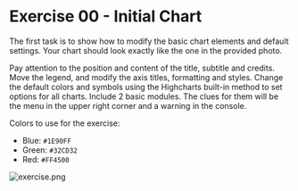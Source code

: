 # Exercise 00 - Initial Chart

The first task is to show how to modify the basic chart elements and default settings. Your chart should look exactly like the one in the provided photo.

Pay attention to the position and content of the title, subtitle and credits. Move the legend, and modify the axis titles, formatting and styles. Change the default colors and symbols using the Highcharts built-in method to set options for all charts. Include 2 basic modules. The clues for them will be the menu in the upper right corner and a warning in the console.

Colors to use for the exercise:
- Blue: `#1E90FF`
- Green: `#32CD32`
- Red: `#FF4500`


![exercise.png](exercise.png)
